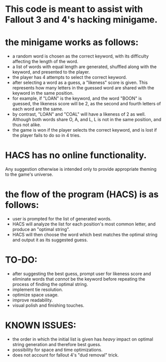 # This code is meant to assist with Fallout 3 and 4's hacking minigame.

# the minigame works as follows:
- a random word is chosen as the correct keyword, with its difficulty affecting the length of the word.
- a list of words with equal length are generated, shuffled along with the keyword, and presented to the player.
- the player has 4 attempts to select the correct keyword.
- after selecting a word as a guess, a "likeness" score is given. This represents how many letters in the guessed word are shared with the keyword in the same position.
- for example, if "LOAN" is the keyword, and the word "BOON" is guessed, the likeness score will be 2, as the second and fourth letters of each word are the same.
- by contrast, "LOAN" and "COAL" will have a likeness of 2 as well. Although both words share O, A, and L, L is not in the same position, and thus not alike.
- the game is won if the player selects the correct keyword, and is lost if the player fails to do so in 4 tries.

# HACS has no online functionality.
Any suggestion otherwise is intended only to provide appropriate theming to the game's universe.

# the flow of the program (HACS) is as follows:
- user is prompted for the list of generated words.
- HACS will analyze the list for each position's most common letter, and produce an "optimal string".
- HACS will then choose the word which best matches the optimal string and output it as its suggested guess.

# TO-DO:
- after suggesting the best guess, prompt user for likeness score and eliminate words that *cannot* be the keyword before repeating the process of finding the optimal string.
- implement tie resolution.
- optimize space usage.
- improve readability.
- visual polish and finishing touches.

# KNOWN ISSUES:
- the order in which the initial list is given has *heavy* impact on optimal string generation and therefore best guess.
- possibility for space and time optimizations.
- does not account for fallout 4's "dud removal" trick.
